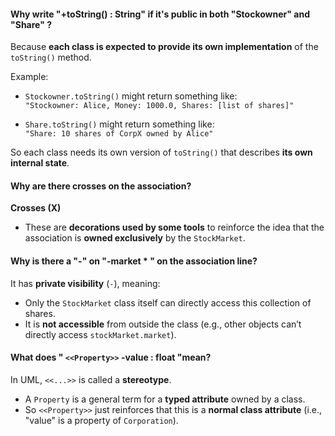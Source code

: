 



#### Why write "+toString() : String" if it's public in both "Stockowner" and "Share" ?
Because **each class is expected to provide its own implementation** of the `toString()` method.

Example:

- `Stockowner.toString()` might return something like:  
    `"Stockowner: Alice, Money: 1000.0, Shares: [list of shares]"`
    
- `Share.toString()` might return something like:  
    `"Share: 10 shares of CorpX owned by Alice"`
    

So each class needs its own version of `toString()` that describes **its own internal state**.

#### Why are there crosses on the association?
**Crosses (X)**
- These are **decorations used by some tools** to reinforce the idea that the association is **owned exclusively** by the `StockMarket`.

#### Why is there a "-" on "-market * " on the association line?
It has **private visibility** (`-`), meaning:
- Only the `StockMarket` class itself can directly access this collection of shares.
- It is **not accessible** from outside the class (e.g., other objects can’t directly access `stockMarket.market`).
#### What does  " `<<Property>>`  -value : float  "mean?

In UML,  `<<...>>`  is called a **stereotype**.

- A `Property` is a general term for a **typed attribute** owned by a class.
- So `<<Property>>` just reinforces that this is a **normal class attribute** (i.e., "value" is a property of `Corporation`).